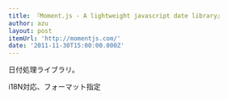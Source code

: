 ```yaml
---
title: 『Moment.js - A lightweight javascript date library』
author: azu
layout: post
itemUrl: 'http://momentjs.com/'
date: '2011-11-30T15:00:00.000Z'
---
```

日付処理ライブラリ。

i18N対応、フォーマット指定
